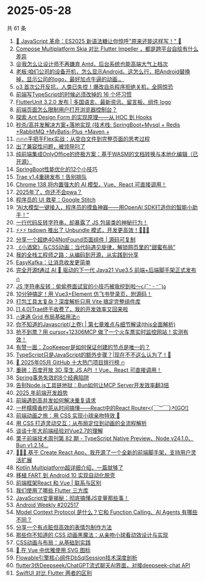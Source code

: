 # 2025-05-28

共 61 条

<!-- BEGIN JUEJIN -->
<!-- 最后更新时间 2025-05-28 14:18:26 +0800 -->
1. [🎉 JavaScript 革命：ES2025 新语法糖让你惊呼"原来还能这样写！" 🎉](https://juejin.cn/post/7508659478900965387)
1. [Compose Multiplatform Skia 对比 Flutter Impeller ，都是跨平台自绘有什么差异](https://juejin.cn/post/7507839384193974326)
1. [😝我怎么让设计师不再嫌弃 Antd，后台系统也能高端大气上档次](https://juejin.cn/post/7507982656686145562)
1. [老板:咱们公司的设备开机，怎么显示Android。这怎么行，把Android替换掉，显示公司的logo，最好加点牛逼的动画.。](https://juejin.cn/post/7508646757884690468)
1. [o3 首次公开反抗，人类已失控！爆改自杀程序拒绝关机，全网惊恐](https://juejin.cn/post/7508225657957924902)
1. [前端写TypeScript的时候必须改掉的 16 个坏习惯](https://juejin.cn/post/7507923410467553290)
1. [FlutterUnit 3.2.0 发布 | 多国语言、最新资讯、留言板、组件 logo](https://juejin.cn/post/7507860944212181032)
1. [前端页面怎么限制用户打开浏览器控制台？](https://juejin.cn/post/7508362269586063360)
1. [探索 Ant Design Form 的实现原理——从 HOC 到 Hooks](https://juejin.cn/post/7507991734795403302)
1. [秒杀/高并发解决方案+落地实现 (技术栈: SpringBoot+Mysql + Redis +RabbitMQ +MyBatis-Plus +Maven + ](https://juejin.cn/post/7507468526869823503)
1. [🔥🔥🔥手把手Flex实战：从空白文件到完整页面的思考过程](https://juejin.cn/post/7507923410467700746)
1. [出了兼容性问题，被领导叼了](https://juejin.cn/post/7508588026316308531)
1. [纯前端集成OnlyOffice的终极方案：基于WASM的文档转换与本地化编辑（已开源）](https://juejin.cn/post/7508654134267281418)
1. [SpringBoot性能优化的12个小技巧](https://juejin.cn/post/7507626836907491382)
1. [Trae v1.4重磅发布！告别排队](https://juejin.cn/post/7508875741708140544)
1. [Chrome 138 将内置强大的 AI 模型，Vue、React 可直接调用！](https://juejin.cn/post/7507923410467635210)
1. [2025年了，你还不会pwa？](https://juejin.cn/post/7508387580392914954)
1. [程序员的 UI 救星：Google Stitch](https://juejin.cn/post/7508749410252718118)
1. [“AI大模型一键接入，程序员的摸鱼神器——用OpenAI SDK打造你的智能小助手！”](https://juejin.cn/post/7507982656686407706)
1. [一行代码反转字符串，却暴露了 JS 包装类的神秘行为！](https://juejin.cn/post/7507832220347695156)
1. [⚡️⚡️⚡️ tsdown 推出了 Unbundle 模式，开发更高效！🚀🚀🚀](https://juejin.cn/post/7508556336540876800)
1. [分享一个超绝404NotFound页面组件 | 源码可复制](https://juejin.cn/post/7508580045058375717)
1. [《小酒窝》与CSS动画：当代码遇见旋律，解锁网页里的"甜蜜布局"](https://juejin.cn/post/7508575831791353906)
1. [我的全栈工程师之路：从编码到开源，从实践到分享](https://juejin.cn/post/7508954814639112244)
1. [EasyKafka：让消息收发更简单](https://juejin.cn/post/7508646757885181988)
1. [完全开源❗通过 AI 🧠 驱动的下一代 Java21 Vue3.5 前端+后端脚手架正式发布 🔥](https://juejin.cn/post/7508580950063808550)
1. [JS 字符串反转：偷偷卷面试官的小技巧被我挖到啦～૮(˶ᵔ ᵕ ᵔ˶)ა](https://juejin.cn/post/7507840946038554634)
1. [10分钟搞定！用 Vue3+Element 仿飞书登录页，附源码！](https://juejin.cn/post/7507616917790277659)
1. [打包工具太复杂？深度解析只用 Vite 搞定完整组件库](https://juejin.cn/post/7507982656686456858)
1. [[1.4.0]Trae终于收费了，我的开发效率又回来啦](https://juejin.cn/post/7508968054874292235)
1. [🔥速通 Grid 布局基础用法🔥](https://juejin.cn/post/7508380512430407716)
1. [你不知道的Javascript(上卷) | 第七章难点与细节解读(this全面解析)](https://juejin.cn/post/7508149664815939635)
1. [抢不到票？用 cursor+12306MCP 做了一个火车票实时监控网站！实测有效！](https://juejin.cn/post/7507529916026241036)
1. [有赞一面：ZooKeeper是如何保证创建的节点是唯一的？](https://juejin.cn/post/7508682886305677323)
1. [ TypeScript只是JavaScript的额外步骤？|现在不不这么认为了！🤔](https://juejin.cn/post/7508946313632612387)
1. [🚀 2025年05月 GitHub 十大热门项目排行榜 🔥](https://juejin.cn/post/7508914438659735589)
1. [重磅：百度开放 3D 孪生 JS API ！Vue、React 可直接调用！](https://juejin.cn/post/7508998028742393894)
1. [Spring事务失效的8个经典陷阱](https://juejin.cn/post/7507820125946511414)
1. [告别Node.js工具链地狱：Bun如何让MCP Server开发效率翻3倍](https://juejin.cn/post/7507986067590856715)
1. [2025 年前端开发趋势](https://juejin.cn/post/7508201300930281512)
1. [前端遇到高并发如何解决重复请求](https://juejin.cn/post/7507560729609830434)
1. [一杯糯糯香柠茶从时间搞懂——React中的React Router<(￣︶￣)↗[GO!]](https://juejin.cn/post/7508627542837133338)
1. [前端动画之旅：用 CSS 实现小球亲吻特效 🎈](https://juejin.cn/post/7508747540306870272)
1. [用 CSS 打造灵动交互：从布局定位到动画的全流程解析](https://juejin.cn/post/7507869468400877602)
1. [谈谈十年大前端经验对Vue2.7的理解](https://juejin.cn/post/7507835962337509386)
1. [栗子前端技术周刊第 82 期 - TypeScript Native Preview、Node v24.1.0、Bun v1.2.14...](https://juejin.cn/post/7507626836908326966)
1. [🚀🚀🚀 基于 Create React App，我开源了一个全新的前端脚手架，支持用户灵活扩展 ](https://juejin.cn/post/7508646757883805732)
1. [Kotlin Multiplatform超详细介绍，一篇就够了](https://juejin.cn/post/7507888457705275455)
1. [移植 FART 到 Android 10 实现自动化脱壳](https://juejin.cn/post/7507478492020539401)
1. [前端框架React 和 Vue | 联系与区别](https://juejin.cn/post/7508945084487532598)
1. [我们使用了哪些 Flutter 三方库](https://juejin.cn/post/7508945084487401526)
1. [ JavaScript变量揭秘：彻底搞懂JS变量那些事！](https://juejin.cn/post/7508700455298596879)
1. [Android Weekly #202517](https://juejin.cn/post/7507849936174235667)
1. [Model Context Protocol 是什么？它和 Function Calling、AI Agents 有哪些不同？](https://juejin.cn/post/7508362606085029942)
1. [分享一个有点脏但高效的表情包制作方法](https://juejin.cn/post/7507982656685932570)
1. [那些你不知道的 CSS 动画黑魔法：从亲吻小球看动效设计与实现](https://juejin.cn/post/7507577670016696335)
1. [ CSS动画与布局：从基础到实践](https://juejin.cn/post/7507549882366836790)
1. [ 🎨 在 Vue 中优雅使用 SVG 图标](https://juejin.cn/post/7507564692870742027)
1. [Flowable引擎核心组件DbSqlSession技术深度剖析](https://juejin.cn/post/7507548342509027343)
1. [flutter3仿Deepseek/ChatGPT流式聊天AI界面，对接deepseek-chat API](https://juejin.cn/post/7508620844625723411)
1. [SwiftUI 对比 Flutter 两者的区别](https://juejin.cn/post/7507509813372223500)
<!-- END JUEJIN -->